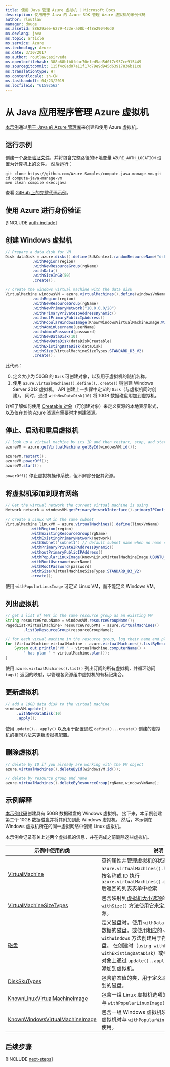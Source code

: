 ```yaml
---
title: 使用 Java 管理 Azure 虚拟机 | Microsoft Docs
description: 使用用于 Java 的 Azure SDK 管理 Azure 虚拟机的示例代码
author: rloutlaw
manager: douge
ms.assetid: 88629aee-6279-433e-a08b-4f8e290446d0
ms.devlang: java
ms.topic: article
ms.service: Azure
ms.technology: Azure
ms.date: 3/30/2017
ms.author: routlaw;asirveda
ms.openlocfilehash: 388b68bfb0fdac70efed5ad5d0f7c957ce915449
ms.sourcegitcommit: 115f4c8ad07a11f17d79e9d945d63917836b11c8
ms.translationtype: HT
ms.contentlocale: zh-CN
ms.lasthandoff: 04/23/2019
ms.locfileid: "61592562"
---
```

# <a name="manage-azure-virtual-machines-from-your-java-applications"></a>从 Java 应用程序管理 Azure 虚拟机

[本示例](https://github.com/Azure-Samples/compute-java-manage-vm/)通过[用于 Java 的 Azure 管理库](https://github.com/Azure/azure-sdk-for-java)来创建和使用 Azure 虚拟机。

## <a name="run-the-sample"></a>运行示例

创建一个[身份验证文件](https://github.com/Azure/azure-sdk-for-java/blob/master/AUTH.md)，并将包含完整路径的环境变量 `AZURE_AUTH_LOCATION` 设置为计算机上的文件。 然后运行：

```
git clone https://github.com/Azure-Samples/compute-java-manage-vm.git
cd compute-java-manage-vm
mvn clean compile exec:java
```

查看 [GitHub 上的完整代码示例](https://github.com/Azure-Samples/compute-java-manage-vm/blob/master/src/main/java/com/microsoft/azure/management/compute/samples/ManageVirtualMachine.java)。

## <a name="authenticate-with-azure"></a>使用 Azure 进行身份验证

[!INCLUDE [auth-include](includes/java-auth-include.md)]

## <a name="create-a-windows-virtual-machine"></a>创建 Windows 虚拟机

```java
// Prepare a data disk for VM
Disk dataDisk = azure.disks().define(SdkContext.randomResourceName("dsk", 30))
            .withRegion(region)
            .withNewResourceGroup(rgName)
            .withData()
            .withSizeInGB(50)
            .create();

// create the windows virtual machine with the data disk            
VirtualMachine windowsVM = azure.virtualMachines().define(windowsVmName)
            .withRegion(region)
            .withNewResourceGroup(rgName)
            .withNewPrimaryNetwork("10.0.0.0/28")
            .withPrimaryPrivateIpAddressDynamic()
            .withoutPrimaryPublicIpAddress()
            .withPopularWindowsImage(KnownWindowsVirtualMachineImage.WINDOWS_SERVER_2012_R2_DATACENTER)
            .withAdminUsername(userName)
            .withAdminPassword(password)
            .withNewDataDisk(10)
            .withNewDataDisk(dataDiskCreatable)
            .withExistingDataDisk(dataDisk)
            .withSize(VirtualMachineSizeTypes.STANDARD_D3_V2)
            .create();
```

此代码：   

0. 定义大小为 50GB 的 `Disk` 可创建对象，以及用于虚拟机的随机名称。
0. 使用 `azure.virtualMachines().define()..create()` 链创建 Windows Server 2012 虚拟机。 API 创建上一步骤中定义的 `Disk`（与虚拟机同时创建）。 同时，通过 `withNewDataDisk(10)` 将 10GB 数据磁盘附加到虚拟机。

详细了解如何使用 [Creatable<T> 对象](java-sdk-azure-concepts.md#Creatables)（可创建对象）来定义资源的本地表示形式，以及仅在其他 Azure 资源有需要时才创建资源。

## <a name="stop-start-and-restart-a-virtual-machine"></a>停止、启动和重启虚拟机

```java
// look up a virtual machine by its ID and then restart, stop, and start it
azureVM = azure.getVirtualMachine.getById(windowsVM.id());

azureVM.restart();
azureVM.powerOff();
azureVM.start();
```

`powerOff()` 停止虚拟机操作系统，但不解除分配其资源。

## <a name="add-a-virtual-machine-to-an-existing-network"></a>将虚拟机添加到现有网络

```java
// Get the virtual network the current virtual machine is using
Network network = windowsVM.getPrimaryNetworkInterface().primaryIPConfiguration().getNetwork();

// Create a Linux VM in the same subnet
VirtualMachine linuxVM = azure.virtualMachines().define(linuxVmName)
           .withRegion(region)
           .withExistingResourceGroup(rgName)
           .withExistingPrimaryNetwork(network)
           .withSubnet("subnet1") // default subnet name when no name specified at creation
           .withPrimaryPrivateIPAddressDynamic()
           .withoutPrimaryPublicIPAddress()
           .withPopularLinuxImage(KnownLinuxVirtualMachineImage.UBUNTU_SERVER_16_04_LTS)
           .withRootUsername(userName)
           .withRootPassword(password)
           .withSize(VirtualMachineSizeTypes.STANDARD_D3_V2)
           .create();
```

使用 `withPopularLinuxImage` 可定义 Linux VM，而不能定义 Windows VM。


## <a name="list-virtual-machines"></a>列出虚拟机

```java
// get a list of VMs in the same resource group as an existing VM
String resourceGroupName = windowsVM.resourceGroupName();
PagedList<VirtualMachine> resourceGroupVMs = azure.virtualMachines()
        .listByResourceGroup(resourceGroupName); 

// for each vitual machine in the resource group, log their name and plan
for (VirtualMachine virtualMachine : azure.virtualMachines().listByResourceGroup(resourceGroupName)) {
    System.out.println("VM " + virtualMachine.computerName() + 
        " has plan " + virtualMachine.plan());
}
```

使用 `azure.virtualMachines().list()` 列出订阅的所有虚拟机，并循环访问 `tags()` 返回的映射，以管理各资源组中虚拟机的有标记集合。

## <a name="update-a-virtual-machine"></a>更新虚拟机

```java
// add a 10GB data disk to the virtual machine
windowsVM.update()
     .withNewDataDisk(10)
     .apply();
```

使用 `update()...apply()` 以及用于配置通过 `define()...create()` 创建的虚拟机的相同方法来更新虚拟机配置。

## <a name="delete-a-virtual-machine"></a>删除虚拟机

```java
// delete by ID if you already are working with the VM object
azure.virtualMachines().deleteById(windowsVM.id());

// delete by resource group and name
azure.virtualMachines().deleteByResourceGroup(rgName,windowsVmName);
```

## <a name="sample-explanation"></a>示例解释

[本示例代码](https://github.com/Azure-Samples/compute-java-manage-vm/blob/master/src/main/java/com/microsoft/azure/management/compute/samples/ManageVirtualMachine.java)创建具有 50GB 数据磁盘的 Windows 虚拟机。 接下来，本示例创建第二个 10GB 数据磁盘并将其附加到此 Windows 虚拟机。
然后，本示例在 Windows 虚拟机所在的同一虚拟网络中创建 Linux 虚拟机。

本示例会记录有关上述两个虚拟机的信息，并在完成之前删除这些虚拟机。

| 示例中使用的类 | 说明
|-------|-------|
| [VirtualMachine](https://docs.microsoft.com/java/api/com.microsoft.azure.management.compute._virtual_machine) | 查询属性并管理虚拟机的状态。 在使用 `azure.virtualMachines().list()` 返回的，或者按名称或 ID 执行 `azure.virtualMachines().getByResourceGroup()` 后返回的列表表单中检索
| [VirtualMachineSizeTypes](https://docs.microsoft.com/java/api/com.microsoft.azure.management.compute._virtual_machine_size_types) | 包含映射到[虚拟机大小选项](https://azure.microsoft.com/pricing/details/virtual-machines/linux/)的静态值的类，`withSize()` 方法使用它来定义分配给 VM 的资源。
| [磁盘](https://docs.microsoft.com/java/api/com.microsoft.azure.management.compute._disk) | 定义磁盘时，使用 `withData()` 创建一个用于存储数据的磁盘，或使用相应的 `withLinux` 或 `withWindows` 方法创建用于存储操作系统映像的磁盘。 在创建时（`using withNewDataDisk` 或 `withExistingDataDisk`）或者在 VirtualMachine 对象上通过 `update()..apply()` 进行创建后将磁盘添加到虚拟机。
| [DiskSkuTypes](https://docs.microsoft.com/java/api/com.microsoft.azure.management.compute._disk_sku_types) | 包含静态值的类，用于定义采用标准或[高级](https://docs.microsoft.com/azure/storage/storage-premium-storage)存储计划的磁盘。
| [KnownLinuxVirtualMachineImage](https://docs.microsoft.com/java/api/com.microsoft.azure.management.compute._known_linux_virtual_machine_image) | 包含一组 Linux 虚拟机选项的类，在定义虚拟机时与 `withPopularLinuxImage()` 方法结合使用。
| [KnownWindowsVirtualMachineImage](https://docs.microsoft.com/java/api/com.microsoft.azure.management.compute._known_windows_virtual_machine_image) | 包含一组 Windows 虚拟机映像选项的类，在定义虚拟机时与 `withPopularWindowsImage()` 方法结合使用。

## <a name="next-steps"></a>后续步骤

[!INCLUDE [next-steps](includes/java-next-steps.md)]